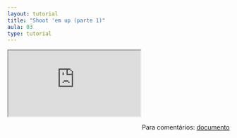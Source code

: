 ```yaml
---
layout: tutorial
title: "Shoot 'em up (parte 1)"
aula: 03
type: tutorial
---
```


<iframe src="https://docs.google.com/document/d/e/2PACX-1vRulSmlLzAChBw97VMuvQjsF28AjzjRZUM20IkM2vWxLapO9N201pdx2gMnTBh5xjixfEOO3mfVv_OS/pub?embedded=true"></iframe>

<span style="float:right">Para comentários: [documento](https://docs.google.com/document/d/1OBhEEp8tjX7zLsU6_ZgqcYENJCcfF8C1j3D6hMdGhOM/edit?usp=sharing)</span>
